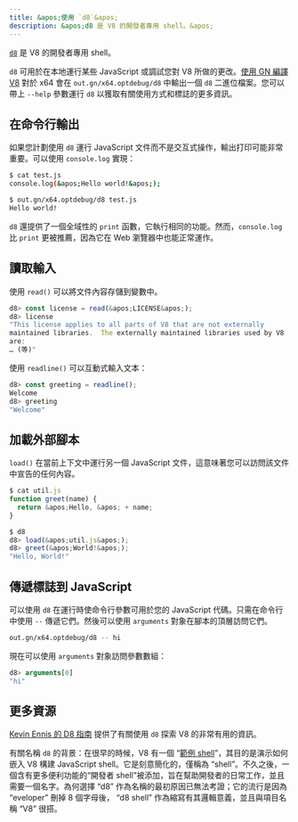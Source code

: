 ```yaml
---
title: &apos;使用 `d8`&apos;
description: &apos;d8 是 V8 的開發者專用 shell。&apos;
---
```

[`d8`](https://source.chromium.org/chromium/chromium/src/+/main:v8/src/d8/) 是 V8 的開發者專用 shell。

`d8` 可用於在本地運行某些 JavaScript 或調試您對 V8 所做的更改。[使用 GN 編譯 V8](/docs/build-gn) 對於 x64 會在 `out.gn/x64.optdebug/d8` 中輸出一個 `d8` 二進位檔案。您可以帶上 `--help` 參數運行 `d8` 以獲取有關使用方式和標誌的更多資訊。

## 在命令行輸出

如果您計劃使用 `d8` 運行 JavaScript 文件而不是交互式操作，輸出打印可能非常重要。可以使用 `console.log` 實現：

```bash
$ cat test.js
console.log(&apos;Hello world!&apos;);

$ out.gn/x64.optdebug/d8 test.js
Hello world!
```

`d8` 還提供了一個全域性的 `print` 函數，它執行相同的功能。然而，`console.log` 比 `print` 更被推薦，因為它在 Web 瀏覽器中也能正常運作。

## 讀取輸入

使用 `read()` 可以將文件內容存儲到變數中。

```js
d8> const license = read(&apos;LICENSE&apos;);
d8> license
"This license applies to all parts of V8 that are not externally
maintained libraries.  The externally maintained libraries used by V8
are:
… (等)"
```

使用 `readline()` 可以互動式輸入文本：

```js
d8> const greeting = readline();
Welcome
d8> greeting
"Welcome"
```

## 加載外部腳本

`load()` 在當前上下文中運行另一個 JavaScript 文件，這意味著您可以訪問該文件中宣告的任何內容。

```js
$ cat util.js
function greet(name) {
  return &apos;Hello, &apos; + name;
}

$ d8
d8> load(&apos;util.js&apos;);
d8> greet(&apos;World!&apos;);
"Hello, World!"
```

## 傳遞標誌到 JavaScript

可以使用 `d8` 在運行時使命令行參數可用於您的 JavaScript 代碼。只需在命令行中使用 `--` 傳遞它們。然後可以使用 `arguments` 對象在腳本的頂層訪問它們。

```bash
out.gn/x64.optdebug/d8 -- hi
```

現在可以使用 `arguments` 對象訪問參數數組：

```js
d8> arguments[0]
"hi"
```

## 更多資源

[Kevin Ennis 的 D8 指南](https://gist.github.com/kevincennis/0cd2138c78a07412ef21) 提供了有關使用 `d8` 探索 V8 的非常有用的資訊。

有關名稱 `d8` 的背景：在很早的時候，V8 有一個 “[範例 shell](https://chromium.googlesource.com/v8/v8/+/master/samples/shell.cc)”，其目的是演示如何嵌入 V8 構建 JavaScript shell。它是刻意簡化的，僅稱為 “shell”。不久之後，一個含有更多便利功能的“開發者 shell”被添加，旨在幫助開發者的日常工作，並且需要一個名字。為何選擇 “d8” 作為名稱的最初原因已無法考證；它的流行是因為 “eveloper” 刪掉 8 個字母後， “d8 shell” 作為縮寫有其邏輯意義，並且與項目名稱 “V8” 很搭。
